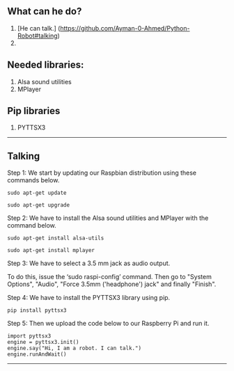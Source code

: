 What can he do?
---
1. [He can talk.] (https://github.com/Ayman-0-Ahmed/Python-Robot#talking)
2. 

Needed libraries:
---
1. Alsa sound utilities
2. MPlayer

Pip libraries
---
1. PYTTSX3

___

Talking
---
Step 1: We start by updating our Raspbian distribution using these commands below.
```
sudo apt-get update
```
```
sudo apt-get upgrade
```

Step 2: We have to install the Alsa sound utilities and MPlayer with the command below.
```
sudo apt-get install alsa-utils
```
```
sudo apt-get install mplayer
```

Step 3: We have to select a 3.5 mm jack as audio output.

To do this, issue the ‘sudo raspi-config’ command.
Then go to "System Options", "Audio", "Force 3.5mm ('headphone') jack" and finally "Finish".

Step 4: We have to install the PYTTSX3 library using pip.
```
pip install pyttsx3
```

Step 5: Then we upload the code below to our Raspberry Pi and run it.

```
import pyttsx3
engine = pyttsx3.init()
engine.say("Hi, I am a robot. I can talk.")
engine.runAndWait()
```
___

